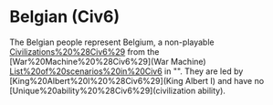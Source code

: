 # Belgian (Civ6)

The Belgian people represent Belgium, a non-playable [Civilizations%20%28Civ6%29](civilization) from the [War%20Machine%20%28Civ6%29](War Machine) [List%20of%20scenarios%20in%20Civ6](scenario) in "". They are led by [King%20Albert%20I%20%28Civ6%29](King Albert I) and have no [Unique%20ability%20%28Civ6%29](civilization ability).